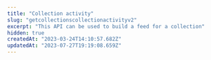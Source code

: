 ```yaml
---
title: "Collection activity"
slug: "getcollectionscollectionactivityv2"
excerpt: "This API can be used to build a feed for a collection"
hidden: true
createdAt: "2023-03-24T14:10:57.682Z"
updatedAt: "2023-07-27T19:19:08.659Z"
---
```


